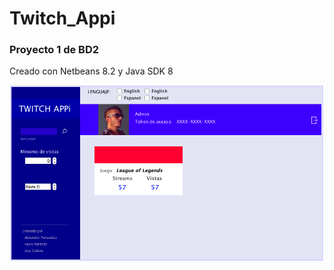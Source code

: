 # Twitch_Appi
### Proyecto 1 de BD2

Creado con Netbeans 8.2 y Java SDK 8

![Imaage of Interface](https://github.com/LexaFdz/Twitch_App/blob/49204adf3861d4690007a54ee353a19f7995ec3c/build/classes/swing/images/referenceImage.png)
